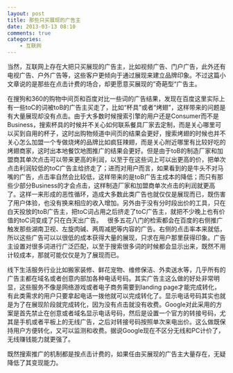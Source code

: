 ```yaml
---
layout: post
title: 那些只买展现的广告主
date: 2013-03-13 08:10
comments: true
categories: 
    - 互联网
---
```

当然，互联网上存在大把只买展现的广告主，比如视频广告、门户广告，此外还有电视广告、户外广告等，这些客户更倾向于通过展现来建立品牌印象。不过这篇小文章说的是那些在点击计费的场合，却更愿意买展现的”奇葩型“广告主。

在搜狗和360的购物中间页和百度对比一些词的广告结果，发现在百度这里实际上有一些toC的词被toB的广告主买走了，比如“杯具”或者“烤翅”，这样带来的问题是有大量展现却没有点击。由于大多数时候搜索引擎的用户还是Consumer而不是Business，搜索杯具的时候并不关心如何联系餐具厂家去定制，而是关心哪里可以买到自用的杯子，这时出购物频道中间页的结果会更好，搜索烤翅的时候也并不关心怎么加盟一个专做烧烤的品牌比如疯狂辣翅，而是关心附近哪里有比较好吃的烤翅商家，这时出本地餐饮地图推广的结果会更好。但是由于toB的制造厂家和加盟商其单次点击可以带来更高的利润，以至于在这些词上可以出更高的价，把单次点击利润较低的toC广告主给挤走了；进而对用户而言，如果看到的是牛头不对马嘴的广告，点击率自然会比较低，这样带来的是toB广告主成本的降低；而只有那些少部分Business的才会点击，这样制造厂家和加盟商单次点击的利润就更高了。这样一来形成的恶性循环，造成大多数此类广告也就仅仅是展现而已，既伤害了用户体验，也没有换来相应的收入增加。另外由于没有分时段出价的工具，只在白天投放的toB广告主，把toC词占用之后挤走了toC广告主，就把不少晚上也有价值的toC词变成了只在白天出广告。
 
很多五花八门的检索都会在百度的右侧推广触发那些湖南卫视、左旋肉碱、两周减肥等内容的广告。右侧的点击率本来就低，所以这些广告可以以很低的成本获得大量的展现，只求在用户那里获得印象。广告主设置对很多词进行广泛匹配，以至于搜索很多词的时候都会显示出来，既然不用计较成本，那就可能仅仅是为了展现而已。
     

线下生活服务行业比如搬家装修、鲜花宠物、维修保洁、外卖送水等，几乎所有的广告主都在域名或者创意内部加各种电话号码。其实广告主这么做的好处非常明显，这些服务不像是网络游戏或者电子商务需要到landing page才能完成转化，有此类需求的用户只要拿起电话一拨他就可以完成转化了。显示电话号码其实也就是为了在展现阶段就完成转化，因为没有点击就没有收费。Google对此采用的方案是首先禁止在创意或者域名显示电话号码，然后是设置一个官方的转接号码，尤其是手机或者平板上的无线广告，之后对转接号码按照单次来电出价。这么做既保持用户方便转化，又可以监测和收费。据说Google现在不区分无线和PC计价了，无线赚钱能力就更强了。

既然搜索推广的机制都是按点击计费的，如果任由买展现的广告主大量存在，无疑降低了其变现能力。

